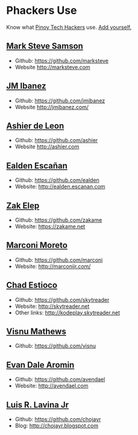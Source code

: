 # Phackers Use

Know what [Pinoy Tech Hackers](https://www.facebook.com/groups/214546845336651) use.
[Add yourself.](https://github.com/phackers/use)

## [Mark Steve Samson](marksteve.html)

* Github: https://github.com/marksteve
* Website http://marksteve.com

## [JM Ibanez](jmibanez.html)

* Github: https://github.com/jmibanez
* Website http://jmibanez.com/

## [Ashier de Leon](ashier.html)

* Github: https://github.com/ashier
* Website http://ashier.com

## [Ealden Escañan](ealden.html)

* Github: https://github.com/ealden
* Website: http://ealden.escanan.com

## [Zak Elep](zakame.html)

* Github: https://github.com/zakame
* Website: https://zakame.net

## [Marconi Moreto](marconi.html)

* Github: https://github.com/marconi
* Website: http://marconijr.com/

## [Chad Estioco](skytreader.html)

* Github: https://github.com/skytreader
* Website: http://skytreader.net
* Other links: http://kodeplay.skytreader.net

## [Visnu Mathews](visnu.html)

* Github: https://github.com/visnu

## [Evan Dale Aromin](avendael.html)

* Github: https://github.com/avendael
* Website: http://avendael.com

## [Luis R. Lavina Jr](chojayr.html)

* Github: https://github.com/chojayr
* Blog: http://chojayr.blogspot.com
